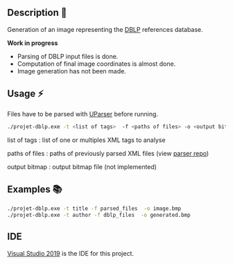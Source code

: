 ## Description :pushpin:
Generation of an image representing the [DBLP](https::dblp.org) references database.

**Work in progress**
- Parsing of DBLP input files is done.
- Computation of final image coordinates is almost done.
- Image generation has not been made.

## Usage :zap:

Files have to be parsed with [UParser](https://github.com/skatos-ux/UParser) before running.

```bash
./projet-dblp.exe -t <list of tags>  -f <paths of files> -o <output bitmap>
```

list of tags
: list of one or multiples XML tags to analyse

paths of files
: paths of previously parsed XML files (view [parser repo](https://github.com/skatos-ux/UParser))

output bitmap
: output bitmap file (not implemented)

## Examples :books:

```bash
./projet-dblp.exe -t title -f parsed_files  -o image.bmp
./projet-dblp.exe -t author -f dblp_files  -o generated.bmp
```

## IDE

[Visual Studio 2019](https://visualstudio.microsoft.com) is the IDE for this project.